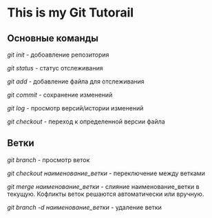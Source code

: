 # This is my Git Tutorail

## Основные команды

*git init* - добоавление репозитория

*git status* - статус отслеживания

*git add* - добавление файла для отслеживания

*git commit* - сохранение изменений

*git log* - просмотр версий/истории изменений

*git checkout* - переход к определенной версии файла

## Ветки

*git branch* - просмотр веток

*git checkout наименование_ветки* - переключение между ветками

*git merge наименование_ветки* - слияние наименование_ветки в текущую. Кофликты веток решаются автоматически или вручную.

*git branch -d наименование_ветки* - удаление ветки
